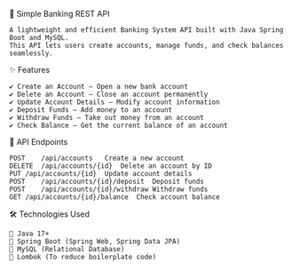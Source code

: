 🚀 Simple Banking REST API

    A lightweight and efficient Banking System API built with Java Spring Boot and MySQL.
    This API lets users create accounts, manage funds, and check balances seamlessly.

✨ Features

    ✔️ Create an Account – Open a new bank account
    ✔️ Delete an Account – Close an account permanently
    ✔️ Update Account Details – Modify account information
    ✔️ Deposit Funds – Add money to an account
    ✔️ Withdraw Funds – Take out money from an account
    ✔️ Check Balance – Get the current balance of an account

📌 API Endpoints

    POST	/api/accounts	Create a new account
    DELETE	/api/accounts/{id}	Delete an account by ID
    PUT	/api/accounts/{id}	Update account details
    POST	/api/accounts/{id}/deposit	Deposit funds
    POST	/api/accounts/{id}/withdraw	Withdraw funds
    GET	/api/accounts/{id}/balance	Check account balance

🛠️ Technologies Used

    🔹 Java 17+
    🔹 Spring Boot (Spring Web, Spring Data JPA)
    🔹 MySQL (Relational Database)
    🔹 Lombok (To reduce boilerplate code)
